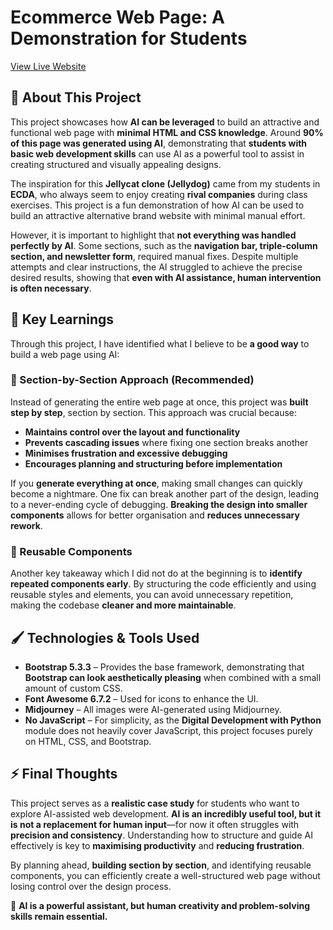 # Ecommerce Web Page: A Demonstration for Students

<a href="https://jordan-bruno.github.io/bootstrap-jellydog/" target="_blank">View Live Website</a>

## 📌 About This Project

This project showcases how **AI can be leveraged** to build an attractive and functional web page with **minimal HTML and CSS knowledge**. Around **90% of this page was generated using AI**, demonstrating that **students with basic web development skills** can use AI as a powerful tool to assist in creating structured and visually appealing designs.

The inspiration for this **Jellycat clone (Jellydog)** came from my students in **ECDA**, who always seem to enjoy creating **rival companies** during class exercises. This project is a fun demonstration of how AI can be used to build an attractive alternative brand website with minimal manual effort.

However, it is important to highlight that **not everything was handled perfectly by AI**. Some sections, such as the **navigation bar, triple-column section, and newsletter form**, required manual fixes. Despite multiple attempts and clear instructions, the AI struggled to achieve the precise desired results, showing that **even with AI assistance, human intervention is often necessary**.

## 🎯 Key Learnings

Through this project, I have identified what I believe to be **a good way** to build a web page using AI:

### 🔹 Section-by-Section Approach (Recommended)

Instead of generating the entire web page at once, this project was **built step by step**, section by section. This approach was crucial because:

- **Maintains control over the layout and functionality**
- **Prevents cascading issues** where fixing one section breaks another
- **Minimises frustration and excessive debugging**
- **Encourages planning and structuring before implementation**

If you **generate everything at once**, making small changes can quickly become a nightmare. One fix can break another part of the design, leading to a never-ending cycle of debugging. **Breaking the design into smaller components** allows for better organisation and **reduces unnecessary rework**.

### 🔹 Reusable Components

Another key takeaway which I did not do at the beginning is to **identify repeated components early**. By structuring the code efficiently and using reusable styles and elements, you can avoid unnecessary repetition, making the codebase **cleaner and more maintainable**.

## 🖌️ Technologies & Tools Used

- **Bootstrap 5.3.3** – Provides the base framework, demonstrating that **Bootstrap can look aesthetically pleasing** when combined with a small amount of custom CSS.
- **Font Awesome 6.7.2** – Used for icons to enhance the UI.
- **Midjourney** – All images were AI-generated using Midjourney.
- **No JavaScript** – For simplicity, as the **Digital Development with Python** module does not heavily cover JavaScript, this project focuses purely on HTML, CSS, and Bootstrap.

## ⚡ Final Thoughts

This project serves as a **realistic case study** for students who want to explore AI-assisted web development. **AI is an incredibly useful tool, but it is not a replacement for human input**—for now it often struggles with **precision and consistency**. Understanding how to structure and guide AI effectively is key to **maximising productivity** and **reducing frustration**.

By planning ahead, **building section by section**, and identifying reusable components, you can efficiently create a well-structured web page without losing control over the design process.

🚀 **AI is a powerful assistant, but human creativity and problem-solving skills remain essential.**
